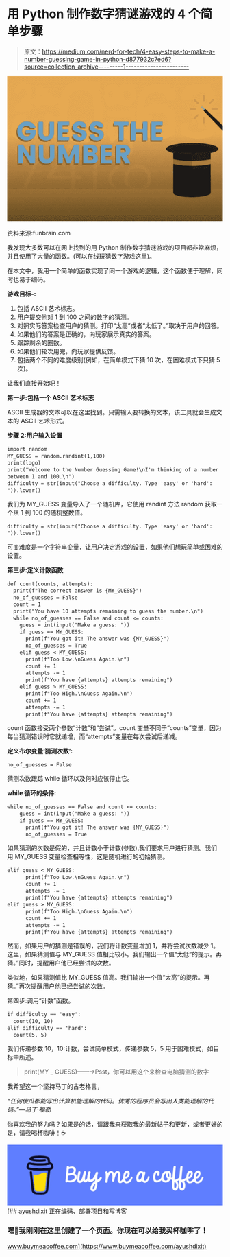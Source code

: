 # 用 Python 制作数字猜谜游戏的 4 个简单步骤

> 原文：<https://medium.com/nerd-for-tech/4-easy-steps-to-make-a-number-guessing-game-in-python-d877932c7ed6?source=collection_archive---------1----------------------->

![](img/e52f9e397408aed497bfec031886ce07.png)

资料来源:funbrain.com

我发现大多数可以在网上找到的用 Python 制作数字猜谜游戏的项目都非常麻烦，并且使用了大量的函数。(可以在线玩猜数字游戏[这里](https://www.funbrain.com/games/guess-the-number))。

在本文中，我用一个简单的函数实现了同一个游戏的逻辑，这个函数便于理解，同时也易于编码。

**游戏目标-:**

1.  包括 ASCII 艺术标志。
2.  用户提交他对 1 到 100 之间的数字的猜测。
3.  对照实际答案检查用户的猜测。打印“太高”或者“太低了。”取决于用户的回答。
4.  如果他们的答案是正确的，向玩家展示真实的答案。
5.  跟踪剩余的圈数。
6.  如果他们轮次用完，向玩家提供反馈。
7.  包括两个不同的难度级别(例如，在简单模式下猜 10 次，在困难模式下只猜 5 次)。

让我们直接开始吧！

**第一步:包括一个 ASCII 艺术标志**

ASCII 生成器的文本可以在这里找到。只需输入要转换的文本，该工具就会生成文本的 ASCII 艺术形式。

**步骤 2:用户输入设置**

```
import random
MY_GUESS = random.randint(1,100)
print(logo)
print("Welcome to the Number Guessing Game!\nI'm thinking of a number between 1 and 100.\n")
difficulty = str(input("Choose a difficulty. Type 'easy' or 'hard': ")).lower()
```

我们为 MY_GUESS 变量导入了一个随机库，它使用 randint 方法 random 获取一个从 1 到 100 的随机整数值。

```
difficulty = str(input("Choose a difficulty. Type 'easy' or 'hard': ")).lower()
```

可变难度是一个字符串变量，让用户决定游戏的设置，如果他们想玩简单或困难的设置。

**第三步:定义计数函数**

```
def count(counts, attempts):
  print(f"The correct answer is {MY_GUESS}")
  no_of_guesses = False
  count = 1 
  print("You have 10 attempts remaining to guess the number.\n")
  while no_of_guesses == False and count <= counts:
    guess = int(input("Make a guess: "))
    if guess == MY_GUESS:
      print(f"You got it! The answer was {MY_GUESS}")
      no_of_guesses = True
    elif guess < MY_GUESS:
      print(f"Too Low.\nGuess Again.\n")
      count += 1
      attempts -= 1
      print(f"You have {attempts} attempts remaining")
    elif guess > MY_GUESS:
      print(f"Too High.\nGuess Again.\n")
      count += 1
      attempts -= 1
      print(f"You have {attempts} attempts remaining")
```

count 函数接受两个参数“计数”和“尝试”。count 变量不同于“counts”变量，因为每当猜测错误时它就递增，而“attempts”变量在每次尝试后递减。

**定义布尔变量‘猜测次数’:**

```
no_of_guesses = False
```

猜测次数跟踪 while 循环以及何时应该停止它。

**while 循环的条件:**

```
while no_of_guesses == False and count <= counts:
    guess = int(input("Make a guess: "))
    if guess == MY_GUESS:
      print(f"You got it! The answer was {MY_GUESS}")
      no_of_guesses = True
```

如果猜测的次数是假的，并且计数小于计数(参数),我们要求用户进行猜测。我们用 MY_GUESS 变量检查相等性，这是随机进行的初始猜测。

```
elif guess < MY_GUESS:
      print(f"Too Low.\nGuess Again.\n")
      count += 1
      attempts -= 1
      print(f"You have {attempts} attempts remaining")
elif guess > MY_GUESS:
      print(f"Too High.\nGuess Again.\n")
      count += 1
      attempts -= 1
      print(f"You have {attempts} attempts remaining")
```

然而，如果用户的猜测是错误的，我们将计数变量增加 1，并将尝试次数减少 1。这里，如果猜测值与 MY_GUESS 值相比较小。我们输出一个值“太低”的提示。再猜。”同时，提醒用户他已经尝试的次数。

类似地，如果猜测值比 MY_GUESS 值高。我们输出一个值“太高”的提示。再猜。”再次提醒用户他已经尝试的次数。

第四步:调用“计数”函数。

```
if difficulty == 'easy':
  count(10, 10)
elif difficulty == 'hard':
  count(5, 5)
```

我们传递参数 10，10:计数，尝试简单模式，传递参数 5，5 用于困难模式，如目标中所述。

> print(MY _ GUESS)——→Psst，你可以用这个来检查电脑猜测的数字

我希望这一个坚持马丁的古老格言，

*“任何傻瓜都能写出计算机能理解的代码。优秀的程序员会写出人类能理解的代码。”—马丁·福勒*

你喜欢我的努力吗？如果是的话，请跟我来获取我的最新帖子和更新，或者更好的是，请我喝杯咖啡！☕

[![](img/3a3be58c27c061a0f4057c746602e8e2.png)](https://www.buymeacoffee.com/ayushdixit)[](https://www.buymeacoffee.com/ayushdixit) [## ayushdixit 正在编码、部署项目和写博客

### 嘿👋我刚刚在这里创建了一个页面。你现在可以给我买杯咖啡了！

www.buymeacoffee.com](https://www.buymeacoffee.com/ayushdixit)